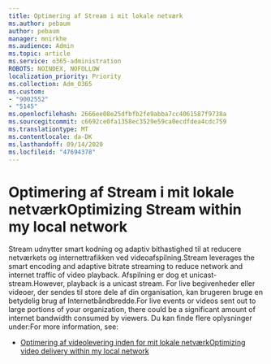 ```yaml
---
title: Optimering af Stream i mit lokale netværk
ms.author: pebaum
author: pebaum
manager: mnirkhe
ms.audience: Admin
ms.topic: article
ms.service: o365-administration
ROBOTS: NOINDEX, NOFOLLOW
localization_priority: Priority
ms.collection: Adm_O365
ms.custom:
- "9002552"
- "5145"
ms.openlocfilehash: 2666ee08e25dfbfb2fe9abba7cc4061587f9738a
ms.sourcegitcommit: c6692ce0fa1358ec3529e59ca0ecdfdea4cdc759
ms.translationtype: MT
ms.contentlocale: da-DK
ms.lasthandoff: 09/14/2020
ms.locfileid: "47694378"
---
```

# <a name="optimizing-stream-within-my-local-network"></a><span data-ttu-id="3bc4c-102">Optimering af Stream i mit lokale netværk</span><span class="sxs-lookup"><span data-stu-id="3bc4c-102">Optimizing Stream within my local network</span></span>

<span data-ttu-id="3bc4c-103">Stream udnytter smart kodning og adaptiv bithastighed til at reducere netværkets og internettrafikken ved videoafspilning.</span><span class="sxs-lookup"><span data-stu-id="3bc4c-103">Stream leverages the smart encoding and adaptive bitrate streaming to reduce network and internet traffic of video playback.</span></span> <span data-ttu-id="3bc4c-104">Afspilning er dog et unicast-stream.</span><span class="sxs-lookup"><span data-stu-id="3bc4c-104">However, playback is a unicast stream.</span></span> <span data-ttu-id="3bc4c-105">For live begivenheder eller videoer, der sendes til store dele af din organisation, kan brugeren bruge en betydelig brug af Internetbåndbredde.</span><span class="sxs-lookup"><span data-stu-id="3bc4c-105">For live events or videos sent out to large portions of your organization, there could be a significant amount of internet bandwidth consumed by viewers.</span></span> <span data-ttu-id="3bc4c-106">Du kan finde flere oplysninger under:</span><span class="sxs-lookup"><span data-stu-id="3bc4c-106">For more information, see:</span></span>

- [<span data-ttu-id="3bc4c-107">Optimering af videolevering inden for mit lokale netværk</span><span class="sxs-lookup"><span data-stu-id="3bc4c-107">Optimizing video delivery within my local network</span></span>](https://docs.microsoft.com/stream/network-overview#optimizing-video-delivery-within-my-local-network)
